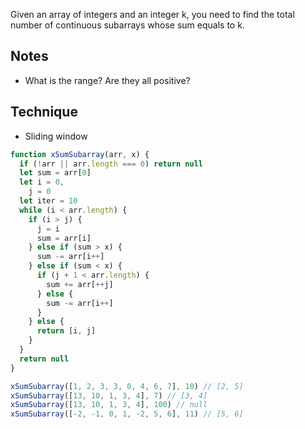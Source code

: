 Given an array of integers and an integer k, you need to find the total
number of continuous subarrays whose sum equals to k.

## Notes

- What is the range? Are they all positive? 

## Technique

- Sliding window

```javascript
function xSumSubarray(arr, x) {
  if (!arr || arr.length === 0) return null
  let sum = arr[0]
  let i = 0,
    j = 0
  let iter = 10
  while (i < arr.length) {
    if (i > j) {
      j = i
      sum = arr[i]
    } else if (sum > x) {
      sum -= arr[i++]
    } else if (sum < x) {
      if (j + 1 < arr.length) {
        sum += arr[++j]
      } else {
        sum -= arr[i++]
      }
    } else {
      return [i, j]
    }
  }
  return null
}

xSumSubarray([1, 2, 3, 3, 0, 4, 6, 7], 10) // [2, 5]
xSumSubarray([13, 10, 1, 3, 4], 7) // [3, 4]
xSumSubarray([13, 10, 1, 3, 4], 100) // null
xSumSubarray([-2, -1, 0, 1, -2, 5, 6], 11) // [5, 6]
```
